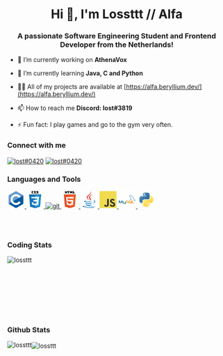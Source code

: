 <p><img="https://i.pinimg.com/736x/72/0e/a2/720ea28feb423025b896f0322554eb05.jpg")></p>
<h1 align="center">Hi 👋, I'm Lossttt // Alfa</h1>
<h3 align="center">A passionate Software Engineering Student and Frontend Developer from the Netherlands!</h3>

- 🔭 I’m currently working on **AthenaVox**

- 🌱 I’m currently learning **Java, C and Python**

- 👨‍💻 All of my projects are available at [https://alfa.beryllium.dev/](https://alfa.beryllium.dev/)

- 📫 How to reach me **Discord: lost#3819**

- ⚡ Fun fact: I play games and go to the gym very often.

<h3 align="left">Connect with me</h3>
<p align="left">
<a href="https://discord.gg/lost#0420" target="blank"><img align="center" src="https://raw.githubusercontent.com/rahuldkjain/github-profile-readme-generator/master/src/images/icons/Social/discord.svg" alt="lost#0420" height="30" width="40" /></a>
<a href="https://discord.gg/lost#0420" target="blank"><img align="center" src="https://raw.githubusercontent.com/rahuldkjain/github-profile-readme-generator/master/src/images/icons/Social/spotify.svg" alt="lost#0420" height="30" width="40" /></a>
</p>

<h3 align="left">Languages and Tools</h3>
<p align="left"><a href="https://www.cprogramming.com/" target="_blank" rel="noreferrer"> <img src="https://raw.githubusercontent.com/devicons/devicon/master/icons/c/c-original.svg" alt="c" width="40" height="40"/> </a> <a href="https://www.w3schools.com/css/" target="_blank" rel="noreferrer"> <img src="https://raw.githubusercontent.com/devicons/devicon/master/icons/css3/css3-original-wordmark.svg" alt="css3" width="40" height="40"/> </a> <a href="https://git-scm.com/" target="_blank" rel="noreferrer"> <img src="https://www.vectorlogo.zone/logos/git-scm/git-scm-icon.svg" alt="git" width="40" height="40"/> </a> <a href="https://www.w3.org/html/" target="_blank" rel="noreferrer"> <img src="https://raw.githubusercontent.com/devicons/devicon/master/icons/html5/html5-original-wordmark.svg" alt="html5" width="40" height="40"/> </a> <a href="https://www.java.com" target="_blank" rel="noreferrer"> <img src="https://raw.githubusercontent.com/devicons/devicon/master/icons/java/java-original.svg" alt="java" width="40" height="40"/> </a> <a href="https://developer.mozilla.org/en-US/docs/Web/JavaScript" target="_blank" rel="noreferrer"> <img src="https://raw.githubusercontent.com/devicons/devicon/master/icons/javascript/javascript-original.svg" alt="javascript" width="40" height="40"/> </a> <a href="https://www.mysql.com/" target="_blank" rel="noreferrer"> <img src="https://raw.githubusercontent.com/devicons/devicon/master/icons/mysql/mysql-original-wordmark.svg" alt="mysql" width="40" height="40"/> </a> <a href="https://www.python.org" target="_blank" rel="noreferrer"> <img src="https://raw.githubusercontent.com/devicons/devicon/master/icons/python/python-original.svg" alt="python" width="40" height="40"/> </a> </p>

<br>
<br>

<h3 align="left">Coding Stats</h3>
<p><img align="left" src="https://github-readme-stats.vercel.app/api/top-langs?username=lossttt&show_icons=true&theme=dark&title_color=ffffff&text_color=ffffff&hide_border=true&locale=en&layout=compact" alt="lossttt" /></p>
<br>
<br>
<br>
<br>
<br>
<br>
<br>
<br>
<h3 align="left">Github Stats</h3>
<p><img align="left" src="https://github-readme-stats.vercel.app/api?username=lossttt&show_icons=true&theme=dark&title_color=ffffff&text_color=ffffff&hide_border=true&locale=en" alt="lossttt" /></p>
<p><img align="center" src="https://github-readme-streak-stats.herokuapp.com/?user=lossttt&theme=dark" alt="lossttt" /></p>
